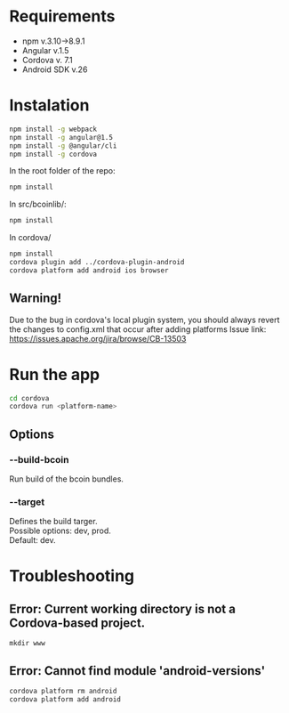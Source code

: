 # Requirements

* npm v.3.10->8.9.1
* Angular v.1.5
* Cordova v. 7.1
* Android SDK v.26

# Instalation
```bash
npm install -g webpack
npm install -g angular@1.5
npm install -g @angular/cli
npm install -g cordova
```

In the root folder of the repo:
```bash
npm install
```
In src/bcoinlib/:
```bash
npm install
```
In cordova/
```bash
npm install
cordova plugin add ../cordova-plugin-android
cordova platform add android ios browser
```

## Warning!
Due to the bug in cordova's local plugin system, you should always revert the changes to config.xml that occur after adding platforms
Issue link: https://issues.apache.org/jira/browse/CB-13503

# Run the app
```bash
cd cordova
cordova run <platform-name>
```
## Options
### --build-bcoin
Run build of the bcoin bundles.
### --target
Defines the build targer. <br />
Possible options: dev, prod. <br />
Default: dev.

# Troubleshooting
## Error: Current working directory is not a Cordova-based project.
`mkdir www`
## Error: Cannot find module 'android-versions'
```bash
cordova platform rm android
cordova platform add android
```